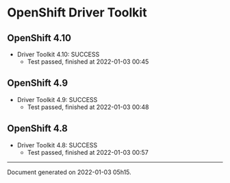 
OpenShift Driver Toolkit
========================

OpenShift 4.10
--------------



* Driver Toolkit 4.10: SUCCESS
  - Test passed, finished at 2022-01-03 00:45

OpenShift 4.9
-------------



* Driver Toolkit 4.9: SUCCESS
  - Test passed, finished at 2022-01-03 00:48

OpenShift 4.8
-------------



* Driver Toolkit 4.8: SUCCESS
  - Test passed, finished at 2022-01-03 00:57

---
Document generated on 2022-01-03 05h15.
